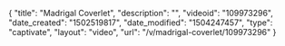 {
    "title": "Madrigal Coverlet",
    "description": "",
    "videoid": "109973296",
    "date_created": "1502519817",
    "date_modified": "1504247457",
    "type": "captivate",
    "layout": "video",
    "url": "\/v\/madrigal-coverlet\/109973296"
}